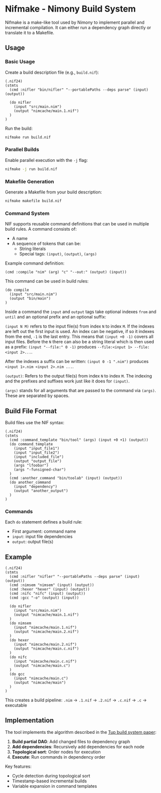 # Nifmake - Nimony Build System

Nifmake is a make-like tool used by Nimony to implement parallel and incremental compilation. It can either run a dependency graph directly or translate it to a Makefile.


## Usage

### Basic Usage

Create a build description file (e.g., `build.nif`):

```nif
(.nif24)
(stmts
  (cmd :nifler "bin/nifler" "--portablePaths --deps parse" (input) (output))

  (do nifler
    (input "src/main.nim")
    (output "nimcache/main.1.nif")
  )
)
```

Run the build:

```bash
nifmake run build.nif
```

### Parallel Builds

Enable parallel execution with the `-j` flag:

```bash
nifmake -j run build.nif
```

### Makefile Generation

Generate a Makefile from your build description:

```bash
nifmake makefile build.nif
```

### Command System

NIF supports reusable command definitions that can be used in multiple build rules. A command consists of:

- A name
- A sequence of tokens that can be:
  - String literals
  - Special tags: `(input)`, `(output)`, `(args)`

Example command definition:

```nif
(cmd :compile "nim" (arg) "c" "--out:" (output) (input))
```

This command can be used in build rules:

```nif
(do compile
  (input "src/main.nim")
  (output "bin/main")
)
```

Inside a command the `input` and `output` tags take optional indexes `from` and `until` and an optional prefix and an optional suffix:

`(input N M)` refers to the input file(s) from index `N` to index `M`. If the indexes are left out the first input is used. An index can be negative, if so it indexes from the end, `-1` is the last entry. This means that `(input +0 -1)` covers all input files. Before the `N` there can also be a string literal which is then used as a prefix: `(input "--file:" 0 -1)` produces `--file:<input 1> --file:<input 2>...`.

After the indexes a suffix can be written: `(input 0 -1 ".nim")` produces `<input 1>.nim <input 2>.nim ...`.

`(output)`: Refers to the output file(s) from index `N` to index `M`. The indexing and the prefixes and suffixes work just like it does for `(input)`.

`(args)` stands for all arguments that are passed to the command via `(args)`. These are separated by spaces.


## Build File Format

Build files use the NIF syntax:

```nif
(.nif24)
(stmts
  (cmd :command_template "bin/tool" (args) (input +0 +1) (output))
  (do command_template
    (input "input_file1")
    (input "input_file2")
    (input "included_file")
    (output "output_file")
    (args "lfoobar")
    (args "-funsigned-char")
  )
  (cmd :another_command "bin/toolab" (input) (output))
  (do another_command
    (input "dependency")
    (output "another_output")
  )
)
```

### Commands

Each `do` statement defines a build rule:
- First argument: command name
- `input`: input file dependencies
- `output`: output file(s)


## Example

```nif
(.nif24)
(stmts
  (cmd :nifler "nifler" "--portablePaths --deps parse" (input) (output))
  (cmd :nimsem "nimsem" (input) (output))
  (cmd :hexer "hexer" (input) (output))
  (cmd :nifc "nifc" (input) (output))
  (cmd :gcc "-o" (output) (input))

  (do nifler
    (input "src/main.nim")
    (output "nimcache/main.1.nif")
  )
  (do nimsem
    (input "nimcache/main.1.nif")
    (output "nimcache/main.2.nif")
  )
  (do hexer
    (input "nimcache/main.2.nif")
    (output "nimcache/main.c.nif")
  )
  (do nifc
    (input "nimcache/main.c.nif")
    (output "nimcache/main.c")
  )
  (do gcc
    (input "nimcache/main.c")
    (output "nimcache/main")
  )
)
```

This creates a build pipeline: `.nim` → `.1.nif` → `.2.nif` → `.c.nif` → `.c` → executable


## Implementation

The tool implements the algorithm described in the [Tup build system paper](https://gittup.org/tup/build_system_rules_and_algorithms.pdf):

1. **Build partial DAG**: Add changed files to dependency graph
2. **Add dependencies**: Recursively add dependencies for each node
3. **Topological sort**: Order nodes for execution
4. **Execute**: Run commands in dependency order

Key features:
- Cycle detection during topological sort
- Timestamp-based incremental builds
- Variable expansion in command templates
